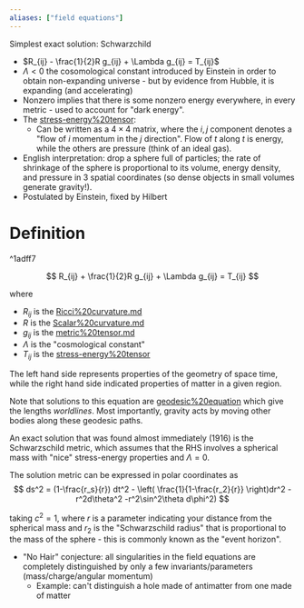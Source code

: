 ```yaml
---
aliases: ["field equations"]
---
```



Simplest exact solution: Schwarzchild

- $R_{ij} - \frac{1}{2}R g_{ij} + \Lambda g_{ij} = T_{ij}$
- $\Lambda < 0$ the cosomological constant introduced by Einstein in order to obtain non-expanding universe - but by evidence from Hubble, it is expanding (and accelerating)
- Nonzero implies that there is some nonzero energy everywhere, in every metric - used to account for "dark energy".
- The [stress-energy%20tensor](stress-energy%20tensor):
	- Can be written as a $4\times 4$ matrix, where the $i,j$ component denotes a "flow of $i$ momentum in the $j$ direction". Flow of $t$ along $t$ is energy, while the others are pressure (think of an ideal gas).
- English interpretation: drop a sphere full of particles; the rate of shrinkage of the sphere is proportional to its volume, energy density, and pressure in 3 spatial coordinates (so dense objects in small volumes generate gravity!).
- Postulated by Einstein, fixed by Hilbert


# Definition

^1adff7

$$
R_{ij} + \frac{1}{2}R g_{ij} + \Lambda g_{ij} = T_{ij}
$$

where
- $R_{ij}$ is the [Ricci%20curvature.md](../Ricci%20curvature.md)
- $R$ is the [Scalar%20curvature.md](../Scalar%20curvature.md)
- $g_{ij}$ is the [metric%20tensor.md](../metric%20tensor.md)
- $\Lambda$ is the "cosmological constant"
- $T_{ij}$ is the [stress-energy%20tensor](stress-energy%20tensor)

The left hand side represents properties of the geometry of space time, while the right hand side indicated properties of matter in a given region.

Note that solutions to this equation are [geodesic%20equation](geodesic%20equation) which give the lengths _worldlines_. Most importantly, gravity acts by moving other bodies along these geodesic paths.

An exact solution that was found almost immediately  (1916) is the Schwarzschild metric, which assumes that the RHS involves a spherical mass with "nice" stress-energy properties and $\Lambda = 0$. 

The solution metric can be expressed in polar coordinates as
$$ ds^2 = (1-\frac{r_s}{r}) dt^2 - \left( \frac{1}{1-\frac{r_2}{r}} \right)dr^2 - r^2d\theta^2  -r^2\sin^2\theta d\phi^2)
$$

taking $c^2 = 1$, where $r$ is a parameter indicating your distance from the spherical mass and $r_2$ is the "Schwarzschild radius" that is proportional to the mass of the sphere - this is commonly known as the "event horizon".

- "No Hair" conjecture: all singularities in the field equations are completely distinguished by only a few invariants/parameters (mass/charge/angular momentum)
	- Example: can't distinguish a hole made of antimatter from one made of matter